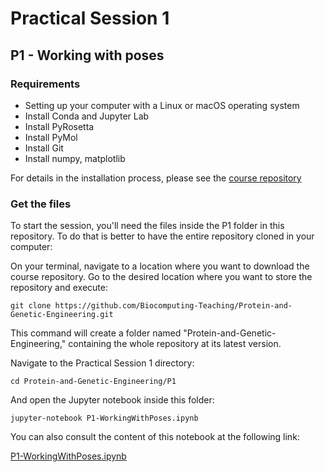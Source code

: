 # Practical Session 1

## P1 - Working with poses

### Requirements

* Setting up your computer with a Linux or macOS operating system
* Install Conda and Jupyter Lab
* Install PyRosetta
* Install PyMol
* Install Git
* Install numpy, matplotlib

For details in the installation process, please see the [course repository](https://github.com/Biocomputing-Teaching/Protein-and-Genetic-Engineering)

### Get the files

To start the session, you'll need the files inside the P1 folder in this repository. To do that is better to have the entire repository cloned in your computer:

On your terminal, navigate to a location where you want to download the course repository. Go to the desired location where you want to store the repository and execute:

```
git clone https://github.com/Biocomputing-Teaching/Protein-and-Genetic-Engineering.git
```

This command will create a folder named "Protein-and-Genetic-Engineering," containing the whole repository at its latest version.

Navigate to the Practical Session 1 directory:

```
cd Protein-and-Genetic-Engineering/P1
```

And open the Jupyter notebook inside this folder:

```
jupyter-notebook P1-WorkingWithPoses.ipynb
```

You can also consult the content of this notebook at the following link:

[P1-WorkingWithPoses.ipynb](https://github.com/Biocomputing-Teaching/Protein-and-Genetic-Engineering/blob/main/P1/P1-WorkingWithPoses.ipynb)
